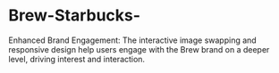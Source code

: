 # Brew-Starbucks-
Enhanced Brand Engagement: The interactive image swapping and responsive design help users engage with the Brew brand on a deeper level, driving interest and interaction.
